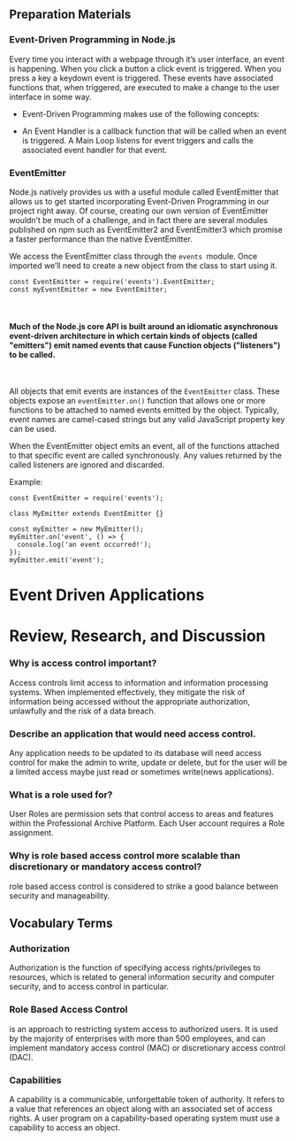 
 ## Preparation Materials

 ### Event-Driven Programming in Node.js

 Every time you interact with a webpage through it’s user interface, an event is happening. When you click a button a click event is triggered. When you press a key a keydown event is triggered. These events have associated functions that, when triggered, are executed to make a change to the user interface in some way.

- Event-Driven Programming makes use of the following concepts:

- An Event Handler is a callback function that will be called when an event is triggered.
A Main Loop listens for event triggers and calls the associated event handler for that event.

### EventEmitter
Node.js natively provides us with a useful module called EventEmitter that allows us to get started incorporating Event-Driven Programming in our project right away. Of course, creating our own version of EventEmitter wouldn’t be much of a challenge, and in fact there are several modules published on npm such as EventEmitter2 and EventEmitter3 which promise a faster performance than the native EventEmitter.<br>

We access the EventEmitter class through the `events `module. Once imported we’ll need to create a new object from the class to start using it.

```
const EventEmitter = require('events').EventEmitter;
const myEventEmitter = new EventEmitter;
```


<br>

#### Much of the Node.js core API is built around an idiomatic asynchronous event-driven architecture in which certain kinds of objects (called "emitters") emit named events that cause Function objects ("listeners") to be called.
<br>

All objects that emit events are instances of the `EventEmitter` class. These objects expose an `eventEmitter.on()` function that allows one or more functions to be attached to named events emitted by the object. Typically, event names are camel-cased strings but any valid JavaScript property key can be used.<br>

When the EventEmitter object emits an event, all of the functions attached to that specific event are called synchronously. Any values returned by the called listeners are ignored and discarded. <br>

Example:<br>

```
const EventEmitter = require('events');

class MyEmitter extends EventEmitter {}

const myEmitter = new MyEmitter();
myEmitter.on('event', () => {
  console.log('an event occurred!');
});
myEmitter.emit('event');
```

# Event Driven Applications


# Review, Research, and Discussion

### Why is access control important?

Access controls limit access to information and information processing systems. When implemented effectively, they mitigate the risk of information being accessed without the appropriate authorization, unlawfully and the risk of a data breach.

### Describe an application that would need access control.

Any application needs to be updated to its database will need access control for make the admin to write, update or delete, but for the user will be a limited access maybe just read or sometimes write(news applications).

### What is a role used for?

User Roles are permission sets that control access to areas and features within the Professional Archive Platform. Each User account requires a Role assignment.

### Why is role based access control more scalable than discretionary or mandatory access control?

role based access control is considered to strike a good balance between security and manageability.


## Vocabulary Terms

### Authorization 
Authorization is the function of specifying access rights/privileges to resources, which is related to general information security and computer security, and to access control in particular.

### Role Based Access Control
is an approach to restricting system access to authorized users. It is used by the majority of enterprises with more than 500 employees, and can implement mandatory access control (MAC) or discretionary access control (DAC).

### Capabilities
 A capability is a communicable, unforgettable token of authority. It refers to a value that references an object along with an associated set of access rights. A user program on a capability-based operating system must use a capability to access an object.  <br>